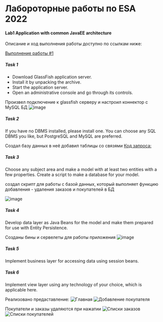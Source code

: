 # Лабороторные работы по ESA 2022

#### Lab1 Application with common JavaEE architecture

Описание и ход выполнения работы доступно по ссылкам ниже:

[Выполнение работы #1](https://github.com/bnepryakhin63/ssau2022/blob/main/HPC-Fall/Lab0_MatMul.ipynb)

##### Task 1
- Download GlassFish application server.
- Install it by unpacking the archive.
- Start the application server.
- Open an administrative console and go through its controls.

Произвел подключение к glassfish серверу и настроил коннектор с MySQL БД
![image](https://user-images.githubusercontent.com/53073280/212570612-6d78f760-f9d8-4053-99f5-3e1079ee0885.png)


##### Task 2
If you have no DBMS installed, please install one. You can choose any SQL DBMS you like, but PostgreSQL and MySQL are preferred.

Создал базу данных в неё добавил таблицы со связями
[Код запроса:](https://github.com/bnepryakhin63/ssau2022/blob/main/HPC-Fall/MatMul_cuda.cu) 

##### Task 3
Choose any subject area and make a model with at least two entities with a few properties.
Create a script to make a database for your model.

создал скрипт для работы с базой данных, который выполняет функцию добавления - удаления заказов и покупателей в БД

![image](https://user-images.githubusercontent.com/53073280/212570717-4a2d075d-8643-400b-bdf2-5763f374ad72.png)


##### Task 4
Develop data layer as Java Beans for the model and make them prepared for use with Entity Persistence.

Созданы бины и сервелеты для работы приложения
![image](https://user-images.githubusercontent.com/53073280/212570693-74e030b8-29a3-47ef-8fea-ff671a0c3893.png)

##### Task 5
Implement business layer for accessing data using session beans.

##### Task 6
Implement view layer using any technology of your choice, which is applicable here.

Реализовано предаставление:
![Главная](https://user-images.githubusercontent.com/53073280/212570644-e263e92d-2155-4422-a35b-28d58ef96cf5.png)
![Добавление покупателя](https://user-images.githubusercontent.com/53073280/212570660-f5468830-464c-4f32-9a7e-2d6a273975e4.png)

Покупатели и заказы удаляются при нажатии
![Списки заказов](https://user-images.githubusercontent.com/53073280/212570668-8c396bc5-85da-4321-b381-86bcc30f419c.png)
![Списки покупателей](https://user-images.githubusercontent.com/53073280/212570672-9b36fc2d-7ce8-4971-a094-57f0cbaabff5.png)



